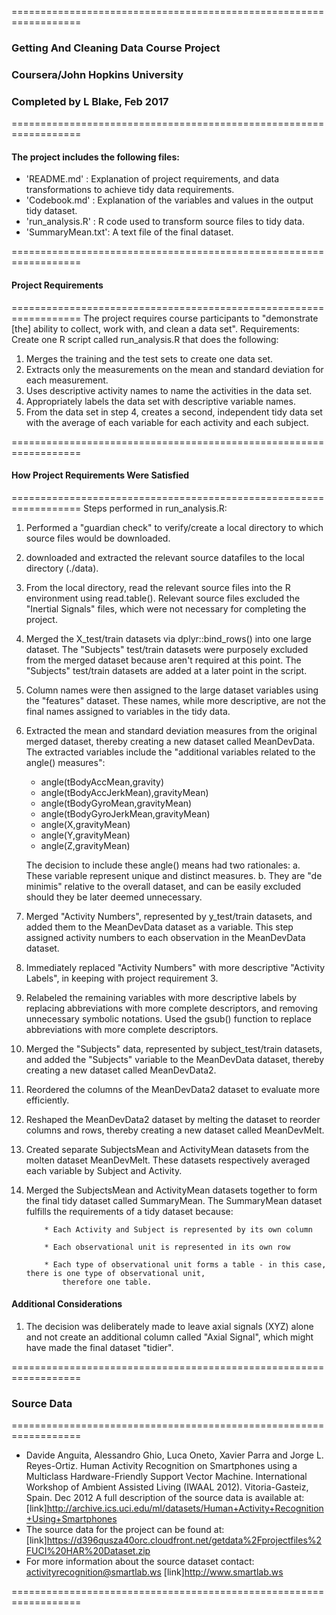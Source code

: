 
==================================================================
### Getting And Cleaning Data Course Project
### Coursera/John Hopkins University
### Completed by L Blake, Feb 2017
==================================================================
#### The project includes the following files:
* 'README.md'      : Explanation of project requirements, and data transformations to achieve tidy data requirements.
* 'Codebook.md'    : Explanation of the variables and values in the output tidy dataset.
* 'run_analysis.R' : R code used to transform source files to tidy data.
* 'SummaryMean.txt': A text file of the final dataset.

==================================================================
#### Project Requirements
==================================================================
The project requires course participants to "demonstrate [the] ability to collect, work with, and clean a data set".
Requirements: Create one R script called run_analysis.R that does the following:

1. Merges the training and the test sets to create one data set.
2. Extracts only the measurements on the mean and standard deviation for each measurement.
3. Uses descriptive activity names to name the activities in the data set.
4. Appropriately labels the data set with descriptive variable names.
5. From the data set in step 4, creates a second, independent tidy data set with the average of each variable for each 
   activity and each subject.

==================================================================
#### How Project Requirements Were Satisfied
==================================================================
Steps performed in run_analysis.R:

1. Performed a "guardian check" to verify/create a local directory to which source files would be downloaded.

2. downloaded and extracted the relevant source datafiles to the local directory (./data).

3. From the local directory, read the relevant source files into the R environment using read.table().
   Relevant source files excluded the "Inertial Signals" files, which were not necessary for completing the project.
	 
4. Merged the X_test/train datasets via dplyr::bind_rows() into one large dataset. The "Subjects" test/train datasets were 
   purposely excluded from the merged dataset because aren't required at this point. The "Subjects" test/train datasets are
   added at a later point in the script.
	 
5. Column names were then assigned to the large dataset variables using the "features" dataset. These names, while more descriptive, 
   are not the final names assigned to variables in the tidy data.
	 
6. Extracted the mean and standard deviation measures from the original merged dataset, thereby creating a new dataset called
    MeanDevData. The extracted variables include the "additional variables related to the angle() measures":
	 * angle(tBodyAccMean,gravity)
	 * angle(tBodyAccJerkMean),gravityMean)
	 * angle(tBodyGyroMean,gravityMean)
	 * angle(tBodyGyroJerkMean,gravityMean)
	 * angle(X,gravityMean)
	 * angle(Y,gravityMean)
	 * angle(Z,gravityMean)
	 
	The decision to include these angle() means had two rationales:
		a. These variable represent unique and distinct measures.
		b. They are "de minimis" relative to the overall dataset, and can be easily excluded should they be later deemed unnecessary.
			
7. Merged "Activity Numbers", represented by y_test/train datasets, and added them to the MeanDevData dataset as a variable. 
	 This step assigned activity numbers to each observation in the MeanDevData dataset.
	 
8. Immediately replaced "Activity Numbers" with more descriptive "Activity Labels", in keeping with project requirement 3.

9. Relabeled the remaining variables with more descriptive labels by replacing abbreviations with more complete descriptors, and
   removing unnecessary symbolic notations. Used the gsub() function to replace abbreviations with more complete descriptors.
	 
10. Merged the "Subjects" data, represented by subject_test/train datasets, and added the "Subjects" variable to the MeanDevData 
	dataset, thereby creating a new dataset called MeanDevData2.
	 
11. Reordered the columns of the MeanDevData2 dataset to evaluate more efficiently.

12. Reshaped the MeanDevData2 dataset by melting the dataset to reorder columns and rows, thereby creating a new dataset called 
	MeanDevMelt.
	
13. Created separate SubjectsMean and ActivityMean datasets from the molten dataset MeanDevMelt. These datasets respectively averaged
		each variable by Subject and Activity.
		
14. Merged the SubjectsMean and ActivityMean datasets together to form the final tidy dataset called SummaryMean. The SummaryMean
		dataset fulfills the requirements of a tidy dataset because:
		
			* Each Activity and Subject is represented by its own column
			
			* Each observational unit is represented in its own row
			
			* Each type of observational unit forms a table - in this case, there is one type of observational unit,
				therefore one table.

#### Additional Considerations
1. The decision was deliberately made to leave axial signals (XYZ) alone and not create an additional column called "Axial Signal", which might have made the final dataset "tidier".

==================================================================
### Source Data
==================================================================
* Davide Anguita, Alessandro Ghio, Luca Oneto, Xavier Parra and Jorge L. Reyes-Ortiz. Human Activity Recognition on Smartphones using a Multiclass Hardware-Friendly Support Vector Machine. International Workshop of Ambient Assisted Living (IWAAL 2012). Vitoria-Gasteiz, Spain. Dec 2012
A full description of the source data is available at: 
[link]http://archive.ics.uci.edu/ml/datasets/Human+Activity+Recognition+Using+Smartphones
* The source data for the project can be found at:
[link]https://d396qusza40orc.cloudfront.net/getdata%2Fprojectfiles%2FUCI%20HAR%20Dataset.zip
* For more information about the source dataset contact: activityrecognition@smartlab.ws
[link]http://www.smartlab.ws

==================================================================

